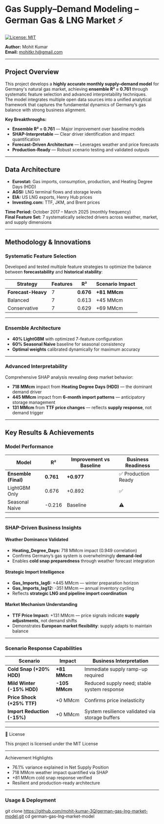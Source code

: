 # Gas Supply–Demand Modeling – German Gas & LNG Market ⚡

[![License: MIT](https://img.shields.io/badge/License-MIT-yellow.svg)](https://opensource.org/licenses/MIT)

**Author:** Mohit Kumar  
**Email:** mohitkr.h@gmail.com  

---

## Project Overview

This project develops a **highly accurate monthly supply–demand model** for Germany's natural gas market, achieving **ensemble R² = 0.761** through systematic feature selection and advanced interpretability techniques.  
The model integrates multiple open data sources into a unified analytical framework that captures the fundamental dynamics of Germany’s gas balance with strong business alignment.

**Key Breakthroughs:**
- **Ensemble R² = 0.761** — Major improvement over baseline models  
- **SHAP-Interpretable** — Clear driver identification and impact quantification  
- **Forecast-Driven Architecture** — Leverages weather and price forecasts  
- **Production-Ready** — Robust scenario testing and validated outputs  

---

## Data Architecture

- **Eurostat:** Gas imports, consumption, production, and Heating Degree Days (HDD)  
- **AGSI:** LNG terminal flows and storage levels  
- **EIA:** US LNG exports, Henry Hub prices  
- **Investing.com:** TTF, JKM, and Brent prices  

**Time Period:** October 2017 – March 2025 (monthly frequency)  
**Final Feature Set:** 7 systematically selected drivers across weather, market, and supply dimensions  

---

## Methodology & Innovations

### Systematic Feature Selection

Developed and tested multiple feature strategies to optimize the balance between **forecastability** and **historical stability**:

| Strategy | Features | R² | Scenario Impact |
|----------|-----------|----|-----------------|
| **Forecast-Heavy** | 7 | **0.676** | **+81 MMcm** |
| Balanced | 7 | 0.613 | +45 MMcm |
| Conservative | 7 | 0.629 | +69 MMcm |

---

### Ensemble Architecture
- **40% LightGBM** with optimized 7-feature configuration  
- **60% Seasonal Naive** baseline for seasonal consistency  
- **Optimal weights** calibrated dynamically for maximum accuracy  

---

### Advanced Interpretability
Comprehensive SHAP analysis revealing deep market behavior:
- **718 MMcm** impact from **Heating Degree Days (HDD)** — the dominant demand driver  
- **445 MMcm** impact from **6-month import patterns** — anticipatory storage management  
- **131 MMcm** from **TTF price changes** — reflects **supply response**, not demand trigger  

---

## Key Results & Achievements

### Model Performance

| Model | R² | Improvement vs Baseline | Business Readiness |
|-------|-----|------------------------|--------------------|
| **Ensemble (Final)** | **0.761** | **+0.977** | ✅ Production Ready |
| LightGBM Only | 0.676 | +0.892 | ✅ |
| Seasonal Naive | -0.216 | Baseline | ⚠️ |

---

### SHAP-Driven Business Insights

#### **Weather Dominance Validated**
- **Heating_Degree_Days:** 718 MMcm impact (0.949 correlation)  
- Confirms Germany’s gas system is overwhelmingly **demand-led**  
- Enables **cold snap preparedness** through weather forecast integration  

#### **Strategic Import Intelligence**
- **Gas_Imports_lag6:** +445 MMcm — winter preparation horizon  
- **Gas_Imports_lag12:** -351 MMcm — annual inventory cycling  
- Reflects **strategic LNG and pipeline import coordination**  

#### **Market Mechanism Understanding**
- **TTF Price Impact:** +131 MMcm — price signals indicate **supply adjustments**, not demand shifts  
- Demonstrates **European market flexibility**: supply adapts to maintain balance  

---

### Scenario Response Capabilities

| Scenario | Impact | Business Interpretation |
|----------|---------|------------------------|
| **Cold Snap (+20% HDD)** | **+81 MMcm** | Immediate supply ramp-up required |
| **Mild Winter (-15% HDD)** | **-105 MMcm** | Reduced supply need; stable system response |
| **Price Shock (+25% TTF)** | +0 MMcm | Confirms price inelasticity |
| **Import Reduction (-15%)** | +0 MMcm | System resilience validated via storage buffers |

---

📄 License

This project is licensed under the MIT License

---

Achievement Highlights

- 76.1% variance explained in Net Supply Position
- 718 MMcm weather impact quantified via SHAP
- +81 MMcm cold snap response verified
- Resilient and production-ready architecture

---

### Usage & Deployment
git clone https://github.com/mohit-kumar-3Q/german-gas-lng-market-model.git
cd german-gas-lng-market-model

